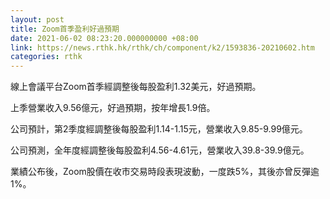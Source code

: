 ```yaml
---
layout: post
title: Zoom首季盈利好過預期
date: 2021-06-02 08:23:20.000000000 +08:00
link: https://news.rthk.hk/rthk/ch/component/k2/1593836-20210602.htm
categories: rthk
---
```


線上會議平台Zoom首季經調整後每股盈利1.32美元，好過預期。

上季營業收入9.56億元，好過預期，按年增長1.9倍。

公司預計，第2季度經調整後每股盈利1.14-1.15元，營業收入9.85-9.99億元。

公司預測，全年度經調整後每股盈利4.56-4.61元，營業收入39.8-39.9億元。

業績公布後，Zoom股價在收市交易時段表現波動，一度跌5%，其後亦曾反彈逾1%。
